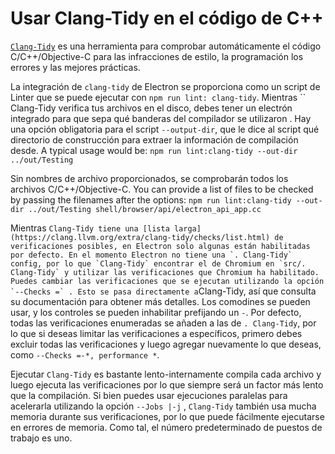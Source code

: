 # Usar Clang-Tidy en el código de C++

[`Clang-Tidy`](https://clang.llvm.org/extra/clang-tidy/) es una herramienta para comprobar automáticamente el código C/C++/Objective-C para las infracciones de estilo, la programación los errores y las mejores prácticas.

La integración de `clang-tidy` de Electron se proporciona como un script de Linter que se puede ejecutar con `npm run lint: clang-tidy`. Mientras `` Clang-Tidy verifica tus archivos en el disco, debes tener un electrón integrado para que sepa qué banderas del compilador se utilizaron . Hay una opción obligatoria para el script `--output-dir`, que le dice al script qué directorio de construcción para extraer la información de compilación desde. A typical usage would be: `npm run lint:clang-tidy --out-dir ../out/Testing`

Sin nombres de archivo proporcionados, se comprobarán todos los archivos C/C++/Objective-C. You can provide a list of files to be checked by passing the filenames after the options: `npm run lint:clang-tidy --out-dir ../out/Testing shell/browser/api/electron_api_app.cc`

Mientras `` Clang-Tidy tiene una [lista larga](https://clang.llvm.org/extra/clang-tidy/checks/list.html) de verificaciones posibles, en Electron solo algunas están habilitadas por defecto. En el momento Electron no tiene una `. Clang-Tidy` config, por lo que `Clang-Tidy` encontrar el de Chromium en `src/. Clang-Tidy` y utilizar las verificaciones que Chromium ha habilitado. Puedes cambiar las verificaciones que se ejecutan utilizando la opción `--Checks =` . Esto se pasa directamente a ``Clang-Tidy, así que consulta su documentación para obtener más detalles. Los comodines se pueden usar, y los controles se pueden inhabilitar prefijando un `-`. Por defecto, todas las verificaciones enumeradas se añaden a las de `. Clang-Tidy`, por lo que si deseas limitar las verificaciones a específicos, primero debes excluir todas las verificaciones y luego agregar nuevamente lo que deseas, como `--Checks =-*, performance *`.

Ejecutar `Clang-Tidy` es bastante lento-internamente compila cada archivo y luego ejecuta las verificaciones por lo que siempre será un factor más lento que la compilación. Si bien puedes usar ejecuciones paralelas para acelerarla utilizando la opción `--Jobs |-j` , `Clang-Tidy` también usa mucha memoria durante sus verificaciones, por lo que puede fácilmente ejecutarse en errores de memoria. Como tal, el número predeterminado de puestos de trabajo es uno.
